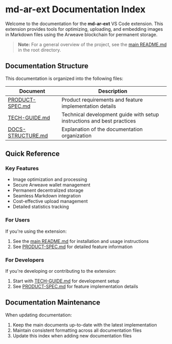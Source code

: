 # md-ar-ext Documentation Index

Welcome to the documentation for the **md-ar-ext** VS Code extension. This extension provides tools for optimizing, uploading, and embedding images in Markdown files using the Arweave blockchain for permanent storage.

> **Note:** For a general overview of the project, see the [main README.md](../README.md) in the root directory.

## Documentation Structure

This documentation is organized into the following files:

| Document | Description |
|----------|-------------|
| [PRODUCT-SPEC.md](./PRODUCT-SPEC.md) | Product requirements and feature implementation details |
| [TECH-GUIDE.md](./TECH-GUIDE.md) | Technical development guide with setup instructions and best practices |
| [DOCS-STRUCTURE.md](./DOCS-STRUCTURE.md) | Explanation of the documentation organization |

## Quick Reference

### Key Features

- Image optimization and processing
- Secure Arweave wallet management
- Permanent decentralized storage
- Seamless Markdown integration
- Cost-effective upload management
- Detailed statistics tracking

### For Users

If you're using the extension:

1. See the [main README.md](../README.md) for installation and usage instructions
2. See [PRODUCT-SPEC.md](./PRODUCT-SPEC.md) for detailed feature information

### For Developers

If you're developing or contributing to the extension:

1. Start with [TECH-GUIDE.md](./TECH-GUIDE.md) for development setup
2. See [PRODUCT-SPEC.md](./PRODUCT-SPEC.md) for feature implementation details

## Documentation Maintenance

When updating documentation:

1. Keep the main documents up-to-date with the latest implementation
2. Maintain consistent formatting across all documentation files
3. Update this index when adding new documentation files 